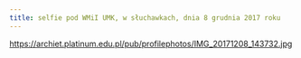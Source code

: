```yaml
---
title: selfie pod WMiI UMK, w słuchawkach, dnia 8 grudnia 2017 roku
---
```


https://archiet.platinum.edu.pl/pub/profilephotos/IMG_20171208_143732.jpg